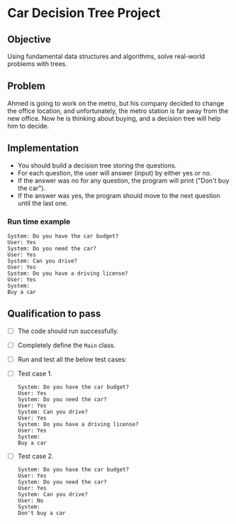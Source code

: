 # Car Decision Tree Project


## Objective
Using fundamental data structures and algorithms, solve real-world problems with trees.


## Problem    
Ahmed is going to work on the metro, but his company decided to change the office location, and unfortunately, the metro station is far away from the new office. Now he is thinking about buying, and a decision tree will help him to decide.


## Implementation

- You should build a decision tree storing the questions.
- For each question, the user will answer (input) by either yes or no.
- If the answer was no for any question, the program will print ("Don't buy the car").
- If the answer was yes, the program should move to the next question until the last one.


### Run time example

```OUTPUT
System: Do you have the car budget?   
User: Yes   
System: Do you need the car?
User: Yes   
System: Can you drive?
User: Yes
System: Do you have a driving license?
User: Yes
System:    
Buy a car
```  



## Qualification to pass
- [ ] The code should run successfully.
- [ ] Completely define the `Main` class.
- [ ] Run and test all the below test cases:
   
- [ ] Test case 1.

      System: Do you have the car budget?   
      User: Yes   
      System: Do you need the car?
      User: Yes   
      System: Can you drive?
      User: Yes
      System: Do you have a driving license?
      User: Yes
      System:    
      Buy a car
   
      
- [ ] Test case 2.

      System: Do you have the car budget?   
      User: Yes   
      System: Do you need the car?
      User: Yes   
      System: Can you drive?
      User: No
      System:    
      Don't buy a car
 








